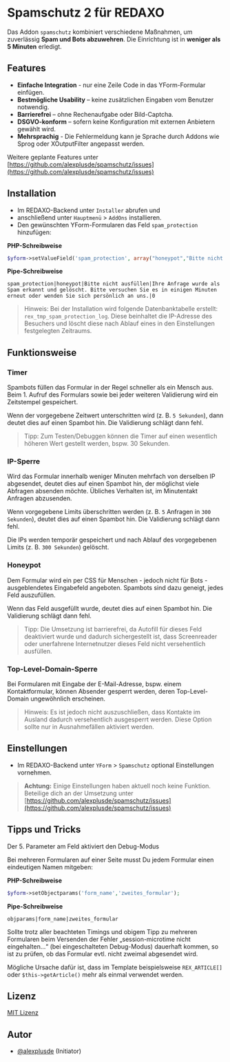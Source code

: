 # Spamschutz 2 für REDAXO

Das Addon `spamschutz` kombiniert verschiedene Maßnahmen, um zuverlässig **Spam und Bots abzuwehren**. Die Einrichtung ist in **weniger als 5 Minuten** erledigt.

## Features

* **Einfache Integration** - nur eine Zeile Code in das YForm-Formular einfügen.
* **Bestmögliche Usability** – keine zusätzlichen Eingaben vom Benutzer notwendig. 
* **Barrierefrei** – ohne Rechenaufgabe oder Bild-Captcha. 
* **DSGVO-konform** – sofern keine Konfiguration mit externen Anbietern gewählt wird.
* **Mehrsprachig** - Die Fehlermeldung kann je Sprache durch Addons wie Sprog oder XOutputFilter angepasst werden.

Weitere geplante Features unter [https://github.com/alexplusde/spamschutz/issues](https://github.com/alexplusde/spamschutz/issues)

## Installation

* Im REDAXO-Backend unter `Installer` abrufen und
* anschließend unter `Hauptmenü` > `AddOns` installieren.
* Den gewünschten YForm-Formularen das Feld `spam_protection` hinzufügen:

**PHP-Schreibweise**

```php
$yform->setValueField('spam_protection', array("honeypot","Bitte nicht ausfüllen.","email","**Ihre Anfrage wurde als Spam erkannt und gelöscht. Bitte versuchen Sie es in einigen Minuten erneut oder wenden Sie sich persönlich an uns**.", 0));
```

**Pipe-Schreibweise**

```text
spam_protection|honeypot|Bitte nicht ausfüllen|Ihre Anfrage wurde als Spam erkannt und gelöscht. Bitte versuchen Sie es in einigen Minuten erneut oder wenden Sie sich persönlich an uns.|0
```

> Hinweis: Bei der Installation wird folgende Datenbanktabelle erstellt: `rex_tmp_spam_protection_log`. Diese beinhaltet die IP-Adresse des Besuchers und löscht diese nach Ablauf eines in den Einstellungen festgelegten Zeitraums.

## Funktionsweise

### Timer

Spambots füllen das Formular in der Regel schneller als ein Mensch aus. Beim 1. Aufruf des Formulars sowie bei jeder weiteren Validierung wird ein Zeitstempel gespeichert. 

Wenn der vorgegebene Zeitwert unterschritten wird (z. B. `5 Sekunden`), dann deutet dies auf einen Spambot hin. Die Validierung schlägt dann fehl.

> Tipp: Zum Testen/Debuggen können die Timer auf einen wesentlich höheren Wert gestellt werden, bspw. 30 Sekunden.

### IP-Sperre

Wird das Formular innerhalb weniger Minuten mehrfach von derselben IP abgesendet, deutet dies auf einen Spambot hin, der möglichst viele Abfragen absenden möchte. Übliches Verhalten ist, im Minutentakt Anfragen abzusenden.

Wenn vorgegebene Limits überschritten werden (z. B. `5` Anfragen in `300 Sekunden`), deutet dies auf einen Spambot hin. Die Validierung schlägt dann fehl.

Die IPs werden temporär gespeichert und nach Ablauf des vorgegebenen Limits (z. B. `300 Sekunden`) gelöscht.

### Honeypot 

Dem Formular wird ein per CSS für Menschen - jedoch nicht für Bots - ausgeblendetes Eingabefeld angeboten. Spambots sind dazu geneigt, jedes Feld auszufüllen.

Wenn das Feld ausgefüllt wurde, deutet dies auf einen Spambot hin. Die Validierung schlägt dann fehl.

> Tipp: Die Umsetzung ist barrierefrei, da Autofill für dieses Feld deaktiviert wurde und dadurch sichergestellt ist, dass Screenreader oder unerfahrene Internetnutzer dieses Feld nicht versehentlich ausfüllen.

### Top-Level-Domain-Sperre

Bei Formularen mit Eingabe der E-Mail-Adresse, bspw. einem Kontaktformular, können Absender gesperrt werden, deren Top-Level-Domain ungewöhnlich erscheinen.

> Hinweis:  Es ist jedoch nicht auszuschließen, dass Kontakte im Ausland dadurch versehentlich ausgesperrt werden. Diese Option sollte nur in Ausnahmefällen aktiviert werden.
## Einstellungen

* Im REDAXO-Backend unter `YForm` > `Spamschutz` optional Einstellungen vornehmen.

> **Achtung:** Einige Einstellungen haben aktuell noch keine Funktion. Beteilige dich an der Umsetzung unter [https://github.com/alexplusde/spamschutz/issues](https://github.com/alexplusde/spamschutz/issues)

## Tipps und Tricks

Der 5. Parameter am Feld aktiviert den Debug-Modus

Bei mehreren Formularen auf einer Seite musst Du jedem Formular einen eindeutigen Namen mitgeben:

**PHP-Schreibweise**

```php
$yform->setObjectparams('form_name','zweites_formular');
```

**Pipe-Schreibweise**

```
objparams|form_name|zweites_formular
```

Sollte trotz aller beachteten Timings und obigem Tipp zu mehreren Formularen beim Versenden der Fehler „session-microtime nicht eingehalten...“ (bei eingeschalteten Debug-Modus) dauerhaft kommen, so ist zu prüfen, ob das Formular evtl. nicht zweimal abgesendet wird. 

Mögliche Ursache dafür ist, dass im Template beispielsweise `REX_ARTICLE[]` oder `$this->getArticle()` mehr als einmal verwendet werden.

## Lizenz

[MIT Lizenz](LICENSE.md)

## Autor

* [@alexplusde](https://github.com/sponsors/alexplusde) (Initiator)
